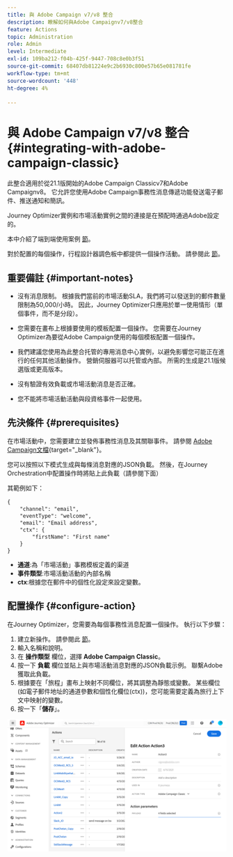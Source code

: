 ```yaml
---
title: 與 Adobe Campaign v7/v8 整合
description: 瞭解如何與Adobe Campaignv7/v8整合
feature: Actions
topic: Administration
role: Admin
level: Intermediate
exl-id: 109ba212-f04b-425f-9447-708c8e0b3f51
source-git-commit: 68407db81224e9c2b6930c800e57b65e081781fe
workflow-type: tm+mt
source-wordcount: '448'
ht-degree: 4%

---
```


# 與 Adobe Campaign v7/v8 整合 {#integrating-with-adobe-campaign-classic}

此整合適用於從21.1版開始的Adobe Campaign Classicv7和Adobe Campaignv8。 它允許您使用Adobe Campaign事務性消息傳遞功能發送電子郵件、推送通知和簡訊。

Journey Optimizer實例和市場活動實例之間的連接是在預配時通過Adobe設定的。

本中介紹了端到端使用案例 [節](../building-journeys/campaign-classic-use-case.md)。

對於配置的每個操作，行程設計器調色板中都提供一個操作活動。 請參閱此 [節](../building-journeys/using-adobe-campaign-classic.md)。

## 重要備註 {#important-notes}

* 沒有消息限制。 根據我們當前的市場活動SLA，我們將可以發送到的郵件數量限制為50,000/小時。 因此，Journey Optimizer只應用於單一使用情形（單個事件，而不是分段）。

* 您需要在畫布上根據要使用的模板配置一個操作。 您需要在Journey Optimizer為要從Adobe Campaign使用的每個模板配置一個操作。

* 我們建議您使用為此整合托管的專用消息中心實例，以避免影響您可能正在進行的任何其他活動操作。 營銷伺服器可以托管或內部。 所需的生成是21.1版候選版或更高版本。

* 沒有驗證有效負載或市場活動消息是否正確。

* 您不能將市場活動活動與段資格事件一起使用。

## 先決條件 {#prerequisites}

在市場活動中，您需要建立並發佈事務性消息及其關聯事件。 請參閱 [Adobe Campaign文檔](https://experienceleague.adobe.com/docs/campaign-classic/using/transactional-messaging/introduction/about-transactional-messaging.html#transactional-messaging){target=&quot;_blank&quot;}。

您可以按照以下模式生成與每條消息對應的JSON負載。 然後，在Journey Orchestration中配置操作時將貼上此負載（請參閱下面）

其範例如下：

```
{
    "channel": "email",
    "eventType": "welcome",
    "email": "Email address",
    "ctx": {
        "firstName": "First name"
    }
}
```

* **通道**:為「市場活動」事務模板定義的渠道
* **事件類型**:市場活動活動的內部名稱
* **ctx**:根據您在郵件中的個性化設定來設定變數。

## 配置操作 {#configure-action}

在Journey Optimizer，您需要為每個事務性消息配置一個操作。 執行以下步驟：

1. 建立新操作。 請參閱此 [節](../action/action.md)。
1. 輸入名稱和說明。
1. 在 **操作類型** 欄位，選擇 **Adobe Campaign Classic**。
1. 按一下 **負載** 欄位並貼上與市場活動消息對應的JSON負載示例。 聯繫Adobe獲取此負載。
1. 根據要在「旅程」畫布上映射不同欄位，將其調整為靜態或變數。 某些欄位(如電子郵件地址的通道參數和個性化欄位(ctx))，您可能需要定義為旅行上下文中映射的變數。
1. 按一下「**儲存**」。

![](../assets/accintegration1.png)
